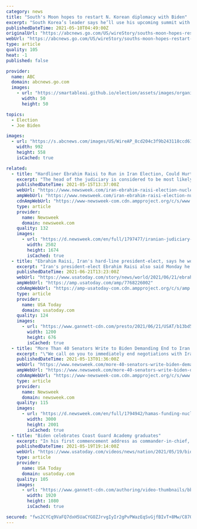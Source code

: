 ```yaml
---
category: news
title: "South's Moon hopes to restart N. Korean diplomacy with Biden"
excerpt: "South Korea’s leader says he’ll use his upcoming summit with President Joe Biden as a chance to push to restart diplomacy with North Korea"
publishedDateTime: 2021-05-10T04:49:00Z
originalUrl: "https://abcnews.go.com/US/wireStory/souths-moon-hopes-restart-korean-diplomacy-biden-77595018"
webUrl: "https://abcnews.go.com/US/wireStory/souths-moon-hopes-restart-korean-diplomacy-biden-77595018"
type: article
quality: 105
heat: -1
published: false

provider:
  name: ABC
  domain: abcnews.go.com
  images:
    - url: "https://smartableai.github.io/election/assets/images/organizations/abcnews.go.com-50x50.jpg"
      width: 50
      height: 50

topics:
  - Election
  - Joe Biden

images:
  - url: "https://s.abcnews.com/images/US/WireAP_8cd204c3f9b243118ccd610aa5adfd14_16x9_992.jpg"
    width: 992
    height: 558
    isCached: true

related:
  - title: "Hardliner Ebrahim Raisi to Run in Iran Election, Could Hurt Biden's Nuclear Deal Hopes"
    excerpt: "The head of the judiciary is considered to be most likely to become Iran's next president in elections next month."
    publishedDateTime: 2021-05-15T13:37:00Z
    webUrl: "https://www.newsweek.com/iran-ebrahim-raisi-election-nuclear-deal-joe-biden-1591803"
    ampWebUrl: "https://www.newsweek.com/iran-ebrahim-raisi-election-nuclear-deal-joe-biden-1591803?amp=1"
    cdnAmpWebUrl: "https://www-newsweek-com.cdn.ampproject.org/c/s/www.newsweek.com/iran-ebrahim-raisi-election-nuclear-deal-joe-biden-1591803?amp=1"
    type: article
    provider:
      name: Newsweek
      domain: newsweek.com
    quality: 132
    images:
      - url: "https://d.newsweek.com/en/full/1797477/iranian-judiciary-chief-ebrahim-raisi.jpg"
        width: 2502
        height: 1674
        isCached: true
  - title: "Ebrahim Raisi, Iran's hard-line president-elect, says he won't meet Biden"
    excerpt: "Iran's president-elect Ebrahim Raisi also said Monday he won't negotiate over Tehran's ballistic missile program and its support of regional militias."
    publishedDateTime: 2021-06-21T13:23:00Z
    webUrl: "https://www.usatoday.com/story/news/world/2021/06/21/ebrahim-raisi-irans-president-elect-wont-meet-joe-biden/7768226002/"
    ampWebUrl: "https://amp.usatoday.com/amp/7768226002"
    cdnAmpWebUrl: "https://amp-usatoday-com.cdn.ampproject.org/c/s/amp.usatoday.com/amp/7768226002"
    type: article
    provider:
      name: USA Today
      domain: usatoday.com
    quality: 124
    images:
      - url: "https://www.gannett-cdn.com/presto/2021/06/21/USAT/b13bd591-97b8-49f5-b3c4-b341c5913d7c-AP21172410427483.jpg?auto=webp&crop=1023,576,x0,y52&format=pjpg&width=1200"
        width: 1200
        height: 676
        isCached: true
  - title: "More Than 40 Senators Write to Biden Demanding End to Iran Nuclear Talks Over Hamas Funding"
    excerpt: "\"We call on you to immediately end negotiations with Iran, and make clear that sanctions relief will not be provided,\" a group of 43 Republican senators wrote to President Joe Biden on Wednesday."
    publishedDateTime: 2021-05-13T01:36:00Z
    webUrl: "https://www.newsweek.com/more-40-senators-write-biden-demanding-end-iran-nuclear-talks-over-hamas-funding-1591031"
    ampWebUrl: "https://www.newsweek.com/more-40-senators-write-biden-demanding-end-iran-nuclear-talks-over-hamas-funding-1591031?amp=1"
    cdnAmpWebUrl: "https://www-newsweek-com.cdn.ampproject.org/c/s/www.newsweek.com/more-40-senators-write-biden-demanding-end-iran-nuclear-talks-over-hamas-funding-1591031?amp=1"
    type: article
    provider:
      name: Newsweek
      domain: newsweek.com
    quality: 115
    images:
      - url: "https://d.newsweek.com/en/full/1794942/hamas-funding-nuclear-deal-marco-rubio.jpg"
        width: 3000
        height: 2001
        isCached: true
  - title: "Biden celebrates Coast Guard Academy graduates"
    excerpt: "In his first commencement address as commander-in-chief, President Joe Biden celebrated the new graduates of the Coast Guard Academy Wednesday, saluting them for excelling during the pandemic and chiding them for being \"a really dull class."
    publishedDateTime: 2021-05-19T19:14:00Z
    webUrl: "https://www.usatoday.com/videos/news/nation/2021/05/19/biden-celebrates-coast-guard-academy-graduates/5168985001/"
    type: article
    provider:
      name: USA Today
      domain: usatoday.com
    quality: 105
    images:
      - url: "https://www.gannett-cdn.com/authoring/video-thumbnails/bbfc8731-c5ea-49a6-8769-8f42f6c4e3db_poster.jpg?quality=10"
        width: 1920
        height: 1080
        isCached: true

secured: "fws2CYCq9VaFQ7dxH5UaCYGOZJrvgIyIr2gPvPWazEqSvGjfBIvT+8Mw/C87QncnSM17PPxUiLxWCReOO4mOe2+MSP4ynrf5wSe6NPXFhoy/07I3UZZ5bQNsdy7UDHnOIj3nPY7kPeJtlCMfoQhNlqc+uZywVkze1QmAQYWFycoVSv2i+4hk9ZlL0dSAqgV55THeCPGOeJbPwUdHwaqxeVuAjpWqaTuVLXSEg7V+uw4cqUIqlEULMFaX2QrQlQH+JAv3Vul2URg2hmrl3FhCBYqWLSQPTarODE5MnfUTZIKBHdfXJLCPINgFGRhVsQcZudycfqG2tvUqkzlbRZp8fiKC8KGt0BE/FENbKNMC6Ro=;aC9b8vT9rkfjwq3hyXgc5w=="
---
```


